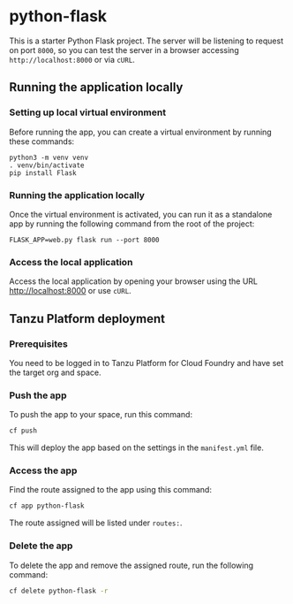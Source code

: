 # python-flask

This is a starter Python Flask project. 
The server will be listening to request on port `8000`,
so you can test the server in a browser accessing `http://localhost:8000` or via `cURL`.

## Running the application locally

### Setting up local virtual environment

Before running the app, you can create a virtual environment by running these commands:

```shell
python3 -m venv venv
. venv/bin/activate
pip install Flask
```

### Running the application locally

Once the virtual environment is activated, you can run it as a standalone app by running the following command from the root of the project:

```shell
FLASK_APP=web.py flask run --port 8000
```

### Access the local application

Access the local application by opening your browser using the URL [http://localhost:8000](http://localhost:8000) or use `cURL`.

## Tanzu Platform deployment

### Prerequisites

You need to be logged in to Tanzu Platform for Cloud Foundry and have set the target org and space.

### Push the app

To push the app to your space, run this command:

```sh
cf push
```

This will deploy the app based on the settings in the `manifest.yml` file.

### Access the app

Find the route assigned to the app using this command:

```sh
cf app python-flask
```

The route assigned will be listed under `routes:`.

### Delete the app

To delete the app and remove the assigned route, run the following command:

```sh
cf delete python-flask -r
```
